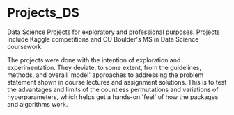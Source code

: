 # Projects_DS
Data Science Projects for exploratory and professional purposes.
Projects include Kaggle competitions and CU Boulder's MS in Data Science coursework.

The projects were done with the intention of exploration and experimentation. They deviate, to some extent, from the guidelines, methods, and overall
'model' approaches to addressing the problem statement shown in course lectures and assignment solutions. This is to test the advantages and limits of the countless permutations and variations of hyperparameters, which helps get a hands-on 'feel' of how the packages and algorithms work. 
